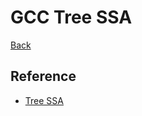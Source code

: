 # GCC Tree SSA

[Back](./gcc.md)

## Reference

- [Tree SSA](https://gcc.gnu.org/projects/tree-ssa/)
